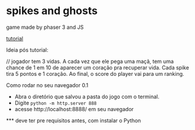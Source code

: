 # spikes and ghosts
 game made by phaser 3 and JS

[tutorial](https://www.lessmilk.com/phaser-game-tutorial/)

Ideia pós tutorial:

// jogador tem 3 vidas. A cada vez que ele pega uma maçã, tem uma chance de 1 em 10 de aparecer um coração pra recuperar vida. Cada spike tira 5 pontos e 1 coração. Ao final, o score do player vai para um ranking.


Como rodar no seu navegador 0.1
- Abra o diretório que salvou a pasta do jogo com o terminal.
- Digite `python -m http.server 888`
- acesse http://localhost:8888/ em seu navegador

*** deve ter pre requisitos antes, com instalar o Python